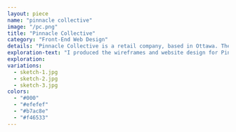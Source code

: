 ```yaml
---
layout: piece
name: "pinnacle collective"
image: "/pc.png"
title: "Pinnacle Collective"
category: "Front-End Web Design"
details: "Pinnacle Collective is a retail company, based in Ottawa. They provide various clothing collections for both men and women. More specifically young individuals and creatives who want to express themselves through the brands style."
exploration-text: "I produced the wireframes and website design for Pinnacle Collective. The client had asked for a simple and monochromatic style, with a gold accent color. He also wanted it to portray a sophisticated but chic tone. His inspiration was influenced by stompinggrounds.com for reference."
exploration:
variations:
  - sketch-1.jpg
  - sketch-2.jpg
  - sketch-3.jpg
colors:
  - "#000"
  - "#efefef"
  - "#b7ac8e"
  - "#f46533"
---
```

